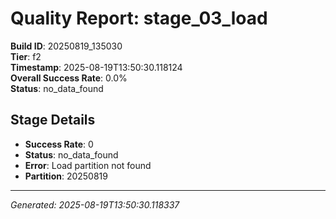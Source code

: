 # Quality Report: stage_03_load

**Build ID**: 20250819_135030  
**Tier**: f2  
**Timestamp**: 2025-08-19T13:50:30.118124  
**Overall Success Rate**: 0.0%  
**Status**: no_data_found

## Stage Details

- **Success Rate**: 0
- **Status**: no_data_found
- **Error**: Load partition not found
- **Partition**: 20250819

---
*Generated: 2025-08-19T13:50:30.118337*
